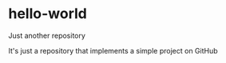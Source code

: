# hello-world
Just another repository

It's just a repository that implements a simple project on GitHub
